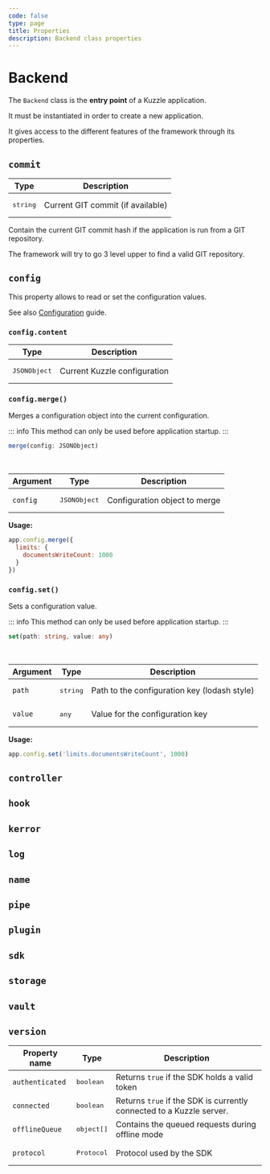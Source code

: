 ```yaml
---
code: false
type: page
title: Properties
description: Backend class properties
---
```


# Backend

The `Backend` class is the **entry point** of a Kuzzle application.  

It must be instantiated in order to create a new application.  

It gives access to the different features of the framework through its properties.

## `commit`

| Type              | Description                       |
|-------------------|-----------------------------------|
| <pre>string</pre> | Current GIT commit (if available) |

Contain the current GIT commit hash if the application is run from a GIT repository.  

The framework will try to go 3 level upper to find a valid GIT repository.

## `config`

This property allows to read or set the configuration values.  

See also [Configuration](/core/2/guides/advanced/8-configuration) guide.

### `config.content`

| Type                  | Description                  |
|-----------------------|------------------------------|
| <pre>JSONObject</pre> | Current Kuzzle configuration |

### `config.merge()`

Merges a configuration object into the current configuration.

::: info
This method can only be used before application startup.
:::

```ts
merge(config: JSONObject)
```

<br/>

| Argument | Type                  | Description                   |
|----------|-----------------------|-------------------------------|
| `config` | <pre>JSONObject</pre> | Configuration object to merge |

**Usage:**

```js
app.config.merge({
  limits: {
    documentsWriteCount: 1000
  }
})
```

### `config.set()`

Sets a configuration value.

::: info
This method can only be used before application startup.
:::

```ts
set(path: string, value: any)
```

<br/>

| Argument | Type                  | Description                   |
|----------|-----------------------|-------------------------------|
| `path` | <pre>string</pre> |  Path to the configuration key (lodash style) |
| `value` | <pre>any</pre> | Value for the configuration key |


**Usage:**

```js
app.config.set('limits.documentsWriteCount', 1000)
```

## `controller`

## `hook`

## `kerror`

## `log`

## `name`

## `pipe`

## `plugin`

## `sdk`

## `storage`

## `vault`

## `version`

| Property name   | Type                | Description                                                          |
|-----------------|---------------------|----------------------------------------------------------------------|
| `authenticated` | <pre>boolean</pre>  | Returns `true` if the SDK holds a valid token                        |
| `connected`     | <pre>boolean</pre>  | Returns `true` if the SDK is currently connected to a Kuzzle server. |
| `offlineQueue`  | <pre>object[]</pre> | Contains the queued requests during offline mode                     |
| `protocol`      | <pre>Protocol</pre> | Protocol used by the SDK                                             |
